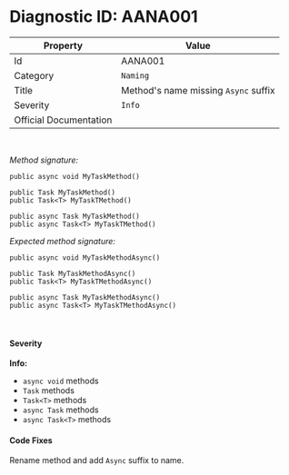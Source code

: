 # Diagnostic ID: AANA001

| Property               | Value                                           |
| ---------------------- | ------------------------------------------------|
| Id                     | AANA001                                         |
| Category				 | `Naming`										   |
| Title                  | Method's name missing `Async` suffix           |
| Severity               | `Info`                                         |
| Official Documentation |                                                 |

<br />

_Method signature:_

```
public async void MyTaskMethod()

public Task MyTaskMethod()
public Task<T> MyTaskTMethod()

public async Task MyTaskMethod()
public async Task<T> MyTaskTMethod()
```

_Expected method signature:_

```
public async void MyTaskMethodAsync()

public Task MyTaskMethodAsync()
public Task<T> MyTaskTMethodAsync()

public async Task MyTaskMethodAsync()
public async Task<T> MyTaskTMethodAsync()
```

<br/>

#### Severity

__Info:__

 - `async void` methods
 - `Task` methods
 - `Task<T>` methods
 - `async Task` methods
 - `async Task<T>` methods

#### Code Fixes
Rename method and add `Async` suffix to name.